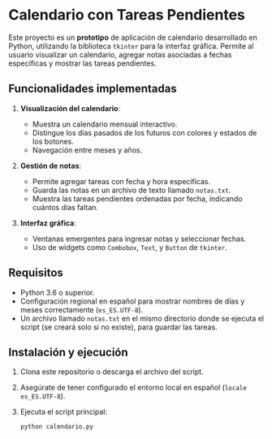 # Calendario con Tareas Pendientes

Este proyecto es un **prototipo** de aplicación de calendario desarrollado en Python, utilizando la biblioteca `tkinter` para la interfaz gráfica. Permite al usuario visualizar un calendario, agregar notas asociadas a fechas específicas y mostrar las tareas pendientes.

## Funcionalidades implementadas

1. **Visualización del calendario**: 
   - Muestra un calendario mensual interactivo.
   - Distingue los días pasados de los futuros con colores y estados de los botones.
   - Navegación entre meses y años.

2. **Gestión de notas**:
   - Permite agregar tareas con fecha y hora específicas.
   - Guarda las notas en un archivo de texto llamado `notas.txt`.
   - Muestra las tareas pendientes ordenadas por fecha, indicando cuántos días faltan.

3. **Interfaz gráfica**:
   - Ventanas emergentes para ingresar notas y seleccionar fechas.
   - Uso de widgets como `Combobox`, `Text`, y `Button` de `tkinter`.

## Requisitos

- Python 3.6 o superior.
- Configuración regional en español para mostrar nombres de días y meses correctamente (`es_ES.UTF-8`).
- Un archivo llamado `notas.txt` en el mismo directorio donde se ejecuta el script (se creará solo si no existe), para guardar las tareas.

## Instalación y ejecución

1. Clona este repositorio o descarga el archivo del script.
2. Asegúrate de tener configurado el entorno local en español (`locale es_ES.UTF-8`).
3. Ejecuta el script principal:

   ```bash
   python calendario.py
